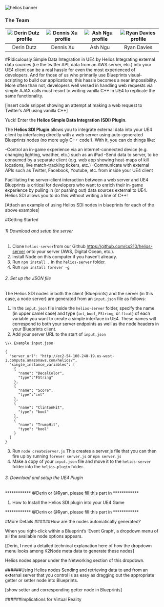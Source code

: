 ![helios banner](http://i.imgur.com/S16v4Ux.png)

### The Team

| ![Derin Dutz profile](http://i.imgur.com/Y36vNH9.png) | ![Dennis Xu profile](http://i.imgur.com/txhQ4W2.png) | ![Ash Ngu profile](http://i.imgur.com/Lc5IIkR.png) | ![Ryan Davies profile](http://i.imgur.com/a7XueIR.png) |
|:---:|:---:|:---:|:---:|
| Derin Dutz | Dennis Xu | Ash Ngu | Ryan Davies |

#Ridiculously Simple Data Integration in UE4 by Helios
Integrating external data sources (i.e the twitter API, data from an AWS server, etc.) into your UE4 client can be a real hassle for even the most experienced of developers. And for those of us who primarily use Blueprints visual-scripting to build our applications, this hassle becomes a near impossibility. More often than not, developers well versed in handling web requests via simple AJAX calls must resort to writing vanilla C++ in UE4 to replicate the same functionality.

[insert code snippet showing an attempt at making a web request to Twitter’s API using vanilla C++]

Yuck! Enter the **Helios Simple Data Integration (SDI) Plugin**.

The **Helios SDI Plugin** allows you to integrate external data into your UE4 client by interfacing directly with a web server using auto-generated Blueprints nodes (no more ugly C++ code!). With it, you can do things like:

-Control an in-game experience via an internet-connected device (e.g. changing lighting, weather, etc.) such as an iPad
-Send data to server, to be consumed by a separate client (e.g. web app showing heat-maps of kill locations, live match-tracking tickers, etc.)
-Communicate with external APIs such as Twitter, Facebook, Youtube, etc. from inside your UE4 client

Facilitating the server-client interaction between a web server and UE4 Blueprints is critical for developers who want to enrich their in-game experience by pulling in (or pushing out) data sources external to UE4. Helios SDI allows you to do this without writing a line of C++!

[Attach an example of using Helios SDI nodes in blueprints for each of the above examples]

#Getting Started

###### 1) Download and setup the server
1. Clone `helios-server`from our Github https://github.com/cs210/helios-server onto your server (AWS, Digital Ocean, etc.).
2. Install Node on this computer if you haven’t already.
3. Run `npm install .` in the `helios-server` folder.
4. Run `npm install forever -g`

###### 2. Set up the JSON file
The Helios SDI nodes in both the client (Blueprints) and the server (in this case, a node server) are generated from an `input.json` file as follows:
	
1. In the `input.json` file inside the `helios-server` folder, specify the name (in upper camel case) and type (`int`, `bool`, `FString`, or `float`) of each variable you want to create a simple interface in UE4. These names will correspond to both your server endpoints as well as the node headers in your Blueprints client. 
2. Add your server URL to the start of `input.json`

```
\\\ Example input.json

{
  "server_url": "http://ec2-54-100-240-19.us-west-1.compute.amazonaws.com/helios/",
  "single_instance_variables": [
    {
      "name": "DecalColor",
      "type":"FString" 
    },
    {
      "name": "Score",
      "type":"int"
    },
    {
      "name": "ClintonHit",
      "type": "bool"
    },
    {
      "name": "TrumpHit",
      "type": "bool"
    }
  ]
}

```
3. Run `node createServer.js` This creates a server.js file that you can then fire up by running `forever server.js` or `npm server.js`
4. Make a copy of your `input.json` file and move it to the `helios-server` folder into the `helios-plugin` folder.


###### 3. Download and setup the UE4 Plugin
************ @Derin or @Ryan, please fill this part in ************

1. How to Install the Helios SDI plugin into your UE4 Game

************ @Derin or @Ryan, please fill this part in ************

#More Details
######How are the nodes automatically generated?

When you right-click within a Blueprint’s ‘Event Graph’, a dropdown menu of all the available node options appears.

[Derin, I need a detailed technical explanation here of how the dropdown menu looks among K2Node meta data to generate these nodes]

Helios nodes appear under the Networking section of this dropdown.

######Using Helios nodes
Sending and retrieving data to and from an external server that you control is as easy as dragging out the appropriate getter or setter node into Blueprints.

[show setter and corresponding getter node in Blueprints]
 
######Implications for Virtual Reality
 

